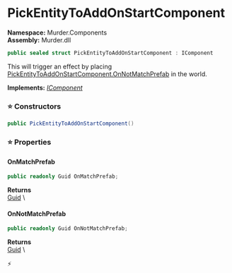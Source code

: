 # PickEntityToAddOnStartComponent

**Namespace:** Murder.Components \
**Assembly:** Murder.dll

```csharp
public sealed struct PickEntityToAddOnStartComponent : IComponent
```

This will trigger an effect by placing [PickEntityToAddOnStartComponent.OnNotMatchPrefab](../../Murder/Components/PickEntityToAddOnStartComponent.html#onnotmatchprefab) in the world.

**Implements:** _[IComponent](../../Bang/Components/IComponent.html)_

### ⭐ Constructors
```csharp
public PickEntityToAddOnStartComponent()
```

### ⭐ Properties
#### OnMatchPrefab
```csharp
public readonly Guid OnMatchPrefab;
```

**Returns** \
[Guid](https://learn.microsoft.com/en-us/dotnet/api/System.Guid?view=net-7.0) \
#### OnNotMatchPrefab
```csharp
public readonly Guid OnNotMatchPrefab;
```

**Returns** \
[Guid](https://learn.microsoft.com/en-us/dotnet/api/System.Guid?view=net-7.0) \


⚡
